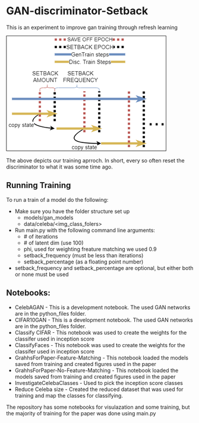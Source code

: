 # GAN-discriminator-Setback
This is an experiment to improve gan training through refresh learning

![alt text](https://github.com/stevenjohnlarsen/GAN-discriminator-refresh-learning/blob/main/algorithm_white.png)

The above depicts our training aprroch.
In short, every so often reset the discriminator to what it was some time ago.

## Running Training
To run a train of a model do the following:
* Make sure you have the folder structure set up
  * models/gan_models
  * data/celeba/<img_class_folers>
* Run main.py with the following command line arguments:
  * \# of iterations
  * \# of latent dim (use 100)
  * phi, used for weighting freature matching we used 0.9
  * setback_frequency (must be less than iterations)
  * setback_percentage (as a floating point number)
* setback_frequency and setback_percentage are optional, but either both or none must be used

## Notebooks:
* CelebAGAN - This is a development notebook. The used GAN networks are in the python_files folder.
* CIFAR10GAN - This is a development notebook. The used GAN networks are in the python_files folder.
* Classify CIFAR - This notebook was used to create the weights for the classifer used in inception score
* ClassifyFaces - This notebook was used to create the weights for the classifer used in inception score
* GrahhsForPaper-Feature-Matching - This notebook loaded the models saved from training and created figures used in the paper
* GrahhsForPaper-No-Feature-Matching - This notebook loaded the models saved from training and created figures used in the paper
* InvestigateCelebaClasses - Used to pick the inception score classes
* Reduce Celeba size - Created the reduced dataset that was used for training and map the classes for classifying. 

The repository has some notebooks for visulazation and some training, but the majority of training for the paper was done using main.py
